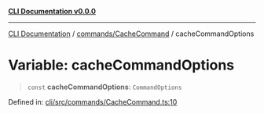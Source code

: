 [**CLI Documentation v0.0.0**](../../../README.md)

***

[CLI Documentation](../../../modules.md) / [commands/CacheCommand](../README.md) / cacheCommandOptions

# Variable: cacheCommandOptions

> `const` **cacheCommandOptions**: `CommandOptions`

Defined in: [cli/src/commands/CacheCommand.ts:10](https://github.com/stonemjs/cli/blob/f877eea0c25a2644820eb8dfcb0babef674d570d/src/commands/CacheCommand.ts#L10)
